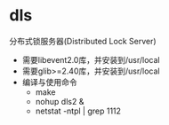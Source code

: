 # dls
分布式锁服务器(Distributed Lock Server)
  * 需要libevent2.0库，并安装到/usr/local
  * 需要glib>=2.40库，并安装到/usr/local
  * 编译与使用命令
    * make
    * nohup dls2 &
    * netstat -ntpl | grep 1112

